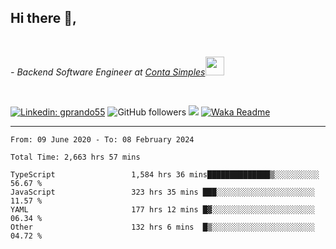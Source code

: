 <h2>Hi there  👋,</h2> </br>

<p><em>- Backend Software Engineer at <a href="https://contasimples.com">Conta Simples</a><img src="https://media.giphy.com/media/WUlplcMpOCEmTGBtBW/giphy.gif" width="30"> 
</em></p></br>


[![Linkedin: gprando55](https://img.shields.io/badge/-gprando55-blue?style=flat-square&logo=Linkedin&logoColor=white&link=https://www.linkedin.com/in/prandogabriel/)](https://www.linkedin.com/in/prandogabriel)
![GitHub followers](https://img.shields.io/github/followers/prandogabriel?label=Follow&style=social)
![](https://visitor-badge.glitch.me/badge?page_id=prandogabriel.prandogabriel)
[![Waka Readme](https://github.com/prandogabriel/prandogabriel/actions/workflows/update-stats.yml.yml/badge.svg)](https://github.com/prandogabriel/prandogabriel/actions/workflows/update-stats.yml.yml)

---

<!--START_SECTION:waka-->

```golang
From: 09 June 2020 - To: 08 February 2024

Total Time: 2,663 hrs 57 mins

TypeScript                 1,584 hrs 36 mins██████████████▒░░░░░░░░░░   56.67 %
JavaScript                 323 hrs 35 mins ███░░░░░░░░░░░░░░░░░░░░░░   11.57 %
YAML                       177 hrs 12 mins █▓░░░░░░░░░░░░░░░░░░░░░░░   06.34 %
Other                      132 hrs 6 mins  █▒░░░░░░░░░░░░░░░░░░░░░░░   04.72 %
```

<!--END_SECTION:waka-->
